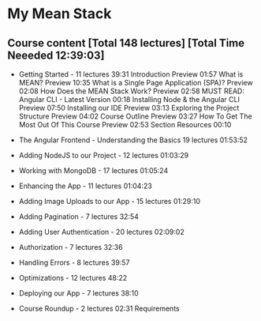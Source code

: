 # My Mean Stack

## Course content [Total 148 lectures] [Total Time Neeeded 12:39:03]
+ Getting Started - 11 lectures 39:31
    Introduction
    Preview
    01:57
    What is MEAN?
    Preview
    10:35
    What is a Single Page Application (SPA)?
    Preview
    02:08
    How Does the MEAN Stack Work?
    Preview
    02:58
    MUST READ: Angular CLI - Latest Version
    00:18
    Installing Node & the Angular CLI
    Preview
    07:50
    Installing our IDE
    Preview
    03:13
    Exploring the Project Structure
    Preview
    04:02
    Course Outline
    Preview
    03:27
    How To Get The Most Out Of This Course
    Preview
    02:53
    Section Resources
    00:10


+ The Angular Frontend - Understanding the Basics 19 lectures 01:53:52
+ Adding NodeJS to our Project -  12 lectures 01:03:29
+ Working with MongoDB  - 17 lectures 01:05:24
+ Enhancing the App  - 11 lectures 01:04:23
+ Adding Image Uploads to our App  - 15 lectures 01:29:10
+ Adding Pagination -  7 lectures 32:54
+ Adding User Authentication  - 20 lectures 02:09:02
+ Authorization -  7 lectures 32:36
+ Handling Errors -  8 lectures 39:57
+ Optimizations  - 12 lectures 48:22 
+ Deploying our App  - 7 lectures 38:10
+ Course Roundup  - 2 lectures 02:31 Requirements
